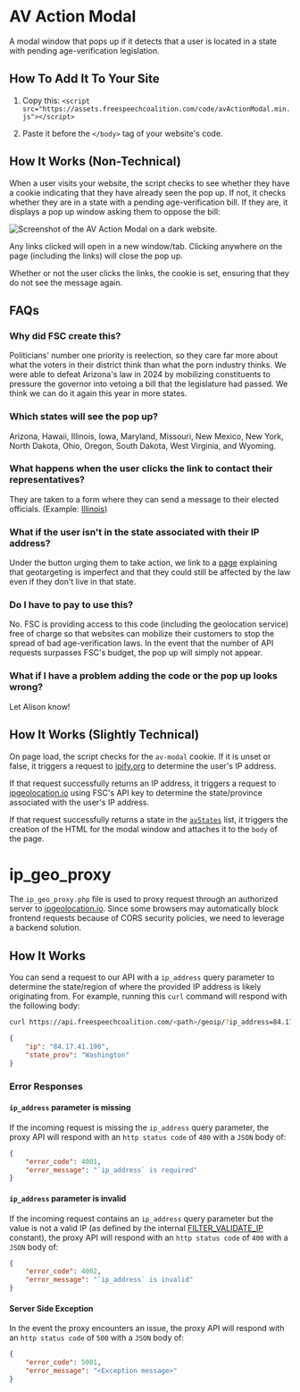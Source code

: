 # AV Action Modal
A modal window that pops up if it detects that a user is located in a state with pending age-verification legislation.


## How To Add It To Your Site

1. Copy this:
`<script src="https://assets.freespeechcoalition.com/code/avActionModal.min.js"></script>`

2. Paste it before the `</body>` tag of your website's code.


## How It Works (Non-Technical)

When a user visits your website, the script checks to see whether they have a cookie indicating that they have already seen the pop up. If not, it checks whether they are  in a state with a pending age-verification bill. If they are, it displays a pop up window asking them to oppose the bill:

![Screenshot of the AV Action Modal on a dark website.](https://assets.freespeechcoalition.com/code/modalDark.png)

Any links clicked will open in a new window/tab. Clicking anywhere on the page (including the links) will close the pop up.

Whether or not the user clicks the links, the cookie is set, ensuring that they do not see the message again.



## FAQs
### Why did FSC create this?
Politicians' number one priority is reelection, so they care far more about what the voters in their district think than what the porn industry thinks. We were able to defeat Arizona's law in 2024 by mobilizing constituents to pressure the governor into vetoing a bill that the legislature had passed. We think we can do it again this year in more states.

### Which states will see the pop up?
Arizona, Hawaii, Illinois, Iowa, Maryland, Missouri, New Mexico, New York, North Dakota, Ohio, Oregon, South Dakota, West Virginia, and Wyoming.

### What happens when the user clicks the link to contact their representatives?
They are taken to a form where they can send a message to their elected officials. (Example: [Illinois](https://www.defendonlineprivacy.com/il/action.php))

### What if the user isn't in the state associated with their IP address?
Under the button urging them to take action, we link to a [page](https://defendonlineprivacy.com/geolocation.php) explaining that geotargeting is imperfect and that they could still be affected by the law even if they don't live in that state.

### Do I have to pay to use this?
No. FSC is providing access to this code (including the geolocation service) free of charge so that websites can mobilize their customers to stop the spread of bad age-verification laws. In the event that the number of API requests surpasses FSC's budget, the pop up will simply not appear.

### What if I have a problem adding the code or the pop up looks wrong?
Let Alison know!


## How It Works (Slightly Technical)
On page load, the script checks for the `av-modal` cookie. If it is unset or false, it triggers a request to [ipify.org](https://www.ipify.org/) to determine the user's IP address.

If that request successfully returns an IP address, it triggers a request to [ipgeolocation.io](https://ipgeolocation.io/) using FSC's API key to determine the state/province associated with the user's IP address.

If that request successfully returns a state in the [`avStates`](https://github.com/freespeechadmin/avActionModal/blob/375bf96c788ac443c183676375362a92327aa05c/avActionModal.js#L9) list, it triggers the creation of the HTML for the modal window and attaches it to the `body` of the page.

# ip_geo_proxy

The `ip_geo_proxy.php` file is used to proxy request through an authorized server to [ipgeolocation.io](https://ipgeolocation.io/). Since some browsers may automatically block frontend requests because of CORS security policies, we need to leverage a backend solution.

## How It Works

You can send a request to our API with a `ip_address` query parameter to determine the state/region of where the provided IP address is likely originating from. For example, running this `curl` command will respond with the following body:

```sh
curl https://api.freespeechcoalition.com/<path>/geoip/?ip_address=84.17.41.190
```

```json
{
    "ip": "84.17.41.190",
    "state_prov": "Washington"
}
```

### Error Responses

#### `ip_address` parameter is missing
If the incoming request is missing the `ip_address` query parameter, the proxy API will respond with an `http status code` of `400` with a `JSON` body of:
```json
{
    "error_code": 4001,
    "error_message": "`ip_address` is required"
}
```

#### `ip_address` parameter is invalid
If the incoming request contains an `ip_address` query parameter but the value is not a valid IP (as defined by the internal [FILTER_VALIDATE_IP](https://www.php.net/manual/en/filter.constants.php#constant.filter-validate-ip) constant), the proxy API will respond with an `http status code` of `400` with a `JSON` body of:
```json
{
    "error_code": 4002,
    "error_message": "`ip_address` is invalid"
}
```

#### Server Side Exception
In the event the proxy encounters an issue, the proxy API will respond with an `http status code` of `500` with a `JSON` body of:
```json
{
    "error_code": 5001,
    "error_message": "<Exception message>"
}
```

